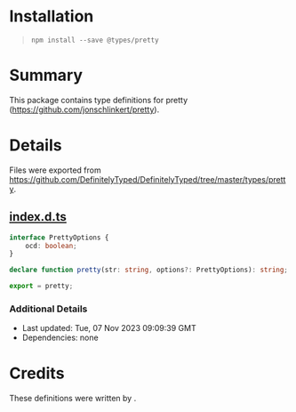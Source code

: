 # Installation
> `npm install --save @types/pretty`

# Summary
This package contains type definitions for pretty (https://github.com/jonschlinkert/pretty).

# Details
Files were exported from https://github.com/DefinitelyTyped/DefinitelyTyped/tree/master/types/pretty.
## [index.d.ts](https://github.com/DefinitelyTyped/DefinitelyTyped/tree/master/types/pretty/index.d.ts)
````ts
interface PrettyOptions {
    ocd: boolean;
}

declare function pretty(str: string, options?: PrettyOptions): string;

export = pretty;

````

### Additional Details
 * Last updated: Tue, 07 Nov 2023 09:09:39 GMT
 * Dependencies: none

# Credits
These definitions were written by .
